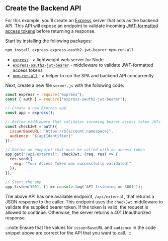 <!-- markdownlint-disable MD002 MD041 -->

## Create the Backend API

For this example, you'll create an [Express](https://expressjs.com/) server that acts as the backend API. This API will expose an endpoint to validate incoming [JWT-formatted access tokens](https://auth0.com/docs/tokens/concepts/jwts) before returning a response.

Start by installing the following packages:

```bash
npm install express express-oauth2-jwt-bearer npm-run-all
```

* [`express`](https://github.com/expressjs/express) - a lightweight web server for Node
* [`express-oauth2-jwt-bearer`](https://github.com/auth0/node-oauth2-jwt-bearer/tree/main/packages/express-oauth2-jwt-bearer) - middleware to validate JWT-formatted access tokens
* [`npm-run-all`](https://www.npmjs.com/package/npm-run-all) - a helper to run the SPA and backend API concurrently

Next, create a new file `server.js` with the following code:

```js
const express = require("express");
const { auth } = require("express-oauth2-jwt-bearer");

// Create a new Express app
const app = express();

// Define middleware that validates incoming bearer access token JWTs
const checkJwt = auth({
  issuerBaseURL: "https://${account.namespace}",
  audience: "${apiIdentifier}"
});

// Define an endpoint that must be called with an access token
app.get("/api/external", checkJwt, (req, res) => {
  res.send({
    msg: "Your Access Token was successfully validated!"
  });
});

// Start the app
app.listen(3001, () => console.log('API listening on 3001'));
```

The above API has one available endpoint, `/api/external`, that returns a JSON response to the caller. This endpoint uses the `checkJwt` middleware to validate the supplied bearer token. If the token is valid, the request is allowed to continue. Otherwise, the server returns a 401 Unauthorized response.

:::note
Ensure that the values for `issuerBaseURL` and `audience` in the code snippet above are correct for the API that you want to call.
:::
